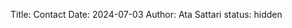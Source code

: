 Title: Contact
Date: 2024-07-03
Author: Ata Sattari
status: hidden
<!-- ![alt text](../pictures/Ata.png) -->